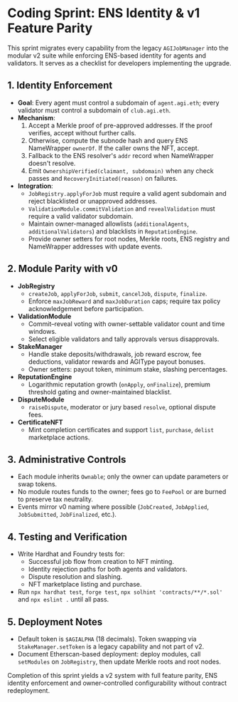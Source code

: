 # Coding Sprint: ENS Identity & v1 Feature Parity

This sprint migrates every capability from the legacy `AGIJobManager` into the modular v2 suite while enforcing ENS-based identity for agents and validators. It serves as a checklist for developers implementing the upgrade.

## 1. Identity Enforcement
- **Goal**: Every agent must control a subdomain of `agent.agi.eth`; every validator must control a subdomain of `club.agi.eth`.
- **Mechanism**:
  1. Accept a Merkle proof of pre-approved addresses. If the proof verifies, accept without further calls.
  2. Otherwise, compute the subnode hash and query ENS NameWrapper `ownerOf`. If the caller owns the NFT, accept.
  3. Fallback to the ENS resolver's `addr` record when NameWrapper doesn't resolve.
  4. Emit `OwnershipVerified(claimant, subdomain)` when any check passes and `RecoveryInitiated(reason)` on failures.
- **Integration**:
  - `JobRegistry.applyForJob` must require a valid agent subdomain and reject blacklisted or unapproved addresses.
  - `ValidationModule.commitValidation` and `revealValidation` must require a valid validator subdomain.
  - Maintain owner-managed allowlists (`additionalAgents`, `additionalValidators`) and blacklists in `ReputationEngine`.
  - Provide owner setters for root nodes, Merkle roots, ENS registry and NameWrapper addresses with update events.

## 2. Module Parity with v0
- **JobRegistry**
  - `createJob`, `applyForJob`, `submit`, `cancelJob`, `dispute`, `finalize`.
  - Enforce `maxJobReward` and `maxJobDuration` caps; require tax policy acknowledgement before participation.
- **ValidationModule**
  - Commit–reveal voting with owner-settable validator count and time windows.
  - Select eligible validators and tally approvals versus disapprovals.
- **StakeManager**
  - Handle stake deposits/withdrawals, job reward escrow, fee deductions, validator rewards and AGIType payout bonuses.
  - Owner setters: payout token, minimum stake, slashing percentages.
- **ReputationEngine**
  - Logarithmic reputation growth (`onApply`, `onFinalize`), premium threshold gating and owner-maintained blacklist.
- **DisputeModule**
  - `raiseDispute`, moderator or jury based `resolve`, optional dispute fees.
- **CertificateNFT**
  - Mint completion certificates and support `list`, `purchase`, `delist` marketplace actions.

## 3. Administrative Controls
- Each module inherits `Ownable`; only the owner can update parameters or swap tokens.
- No module routes funds to the owner; fees go to `FeePool` or are burned to preserve tax neutrality.
- Events mirror v0 naming where possible (`JobCreated`, `JobApplied`, `JobSubmitted`, `JobFinalized`, etc.).

## 4. Testing and Verification
- Write Hardhat and Foundry tests for:
  - Successful job flow from creation to NFT minting.
  - Identity rejection paths for both agents and validators.
  - Dispute resolution and slashing.
  - NFT marketplace listing and purchase.
- Run `npx hardhat test`, `forge test`, `npx solhint 'contracts/**/*.sol'` and `npx eslint .` until all pass.

## 5. Deployment Notes
- Default token is `$AGIALPHA` (18 decimals). Token swapping via `StakeManager.setToken` is a legacy capability and not part of v2.
- Document Etherscan-based deployment: deploy modules, call `setModules` on `JobRegistry`, then update Merkle roots and root nodes.

Completion of this sprint yields a v2 system with full feature parity, ENS identity enforcement and owner-controlled configurability without contract redeployment.
